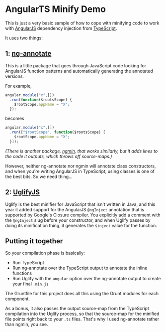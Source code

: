 # AngularTS Minify Demo

This is just a very basic sample of how to cope with minifying code to work with [AngularJS](http://angularjs.org) dependency injection from [TypeScript](http://typescriptlang.org).

It uses two things:

## 1: [ng-annotate](https://github.com/olov/ng-annotate)

This is a little package that goes through JavaScript code looking for AngularJS function patterns and automatically generating the annotated versions.

For example,

```JavaScript
angular.module("x",[])
  .run(function($rootsScope) {
    $rootScope.appName = "X";
  });
```

becomes

```JavaScript
angular.module("x",[])
  .run(["$rootScope", function($rootsScope) {
    $rootScope.appName = "X";
  }]);
```

*(There is another package, [ngmin](http://github.com/btford/ngmin), that works similarly, but it adds lines to the code it outputs, which throws off source-maps.)*

However, neither ng-annotate nor ngmin will annotate class constructors, and when you're writing AngularJS in TypeScript, using classes is one of the best bits. So we need thing...

## 2: [UglifyJS](https://github.com/mishoo/UglifyJS2)

Uglify is the best minifier for JavaScript that isn't written in Java, and this year it added support for the AngularJS `@ngInject` annotation that is supported by Google's Closure compiler. You explicitly add a comment with the `@ngInject` slug before your constructor, and when Uglify passes by doing its minification thing, it generates the `$inject` value for the function.

## Putting it together

So your compilation phase is basically:

* Run TypeScript
* Run ng-annotate over the TypeScript output to annotate the inline functions
* Run Uglify with the `angular` option over the ng-annotate output to create your final `.min.js`

The Gruntfile for this project does all this using the Grunt modules for each component.

As a bonus, it also passes the output source-map from the TypeScript compilation into the Uglify process, so that the source-map for the minified file points right back to your `.ts` files. That's why I used ng-annotate rather than ngmin, you see.